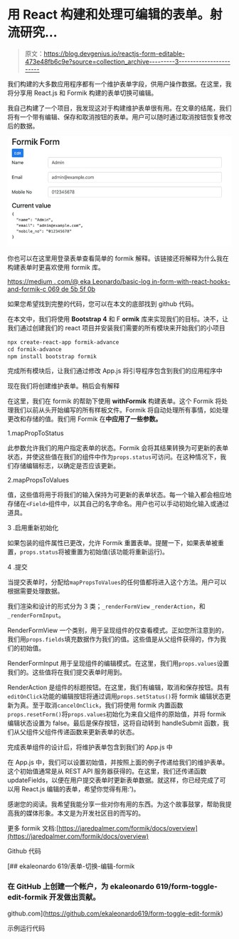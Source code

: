 # 用 React 构建和处理可编辑的表单。射流研究…

> 原文：<https://blog.devgenius.io/reactjs-form-editable-473e48fb6c9e?source=collection_archive---------3----------------------->

我们构建的大多数应用程序都有一个维护表单字段，供用户操作数据。在这里，我将分享用 React.js 和 Formik 构建的表单切换可编辑。

我自己构建了一个项目，我发现这对于构建维护表单很有用。在文章的结尾，我们将有一个带有编辑、保存和取消按钮的表单。用户可以随时通过取消按钮恢复修改后的数据。

![](img/c7684ade9ba08da75d856d3b8610b58c.png)

你也可以在这里用登录表单查看简单的 formik 解释。该链接还将解释为什么我在构建表单时更喜欢使用 formik 库。

[https://medium . com/@ eka Leonardo/basic-log in-form-with-react-hooks-and-formik-c 069 de 5b 5f 0b](https://medium.com/@ekaleonardo/basic-login-form-with-react-hooks-and-formik-c069de5b5f0b)

如果您希望找到完整的代码，您可以在本文的底部找到 github 代码。

在本文中，我们将使用 **Bootstrap 4** 和 F **ormik** 库来实现我们的目标。决不，让我们通过创建我们的 react 项目并安装我们需要的所有模块来开始我们的小项目

```
npx create-react-app formik-advance
cd formik-advance
npm install bootstrap formik
```

完成所有模块后，让我们通过修改 App.js 将引导程序包含到我们的应用程序中

现在我们将创建维护表单。稍后会有解释

在这里，我们在 formik 的帮助下使用 **withFormik** 构建表单。这个 Formik 将处理我们以前从头开始编写的所有样板文件。Formik 将自动处理所有事情，如处理更改和存储的值。我们用 Formik 在**中应用了一些参数。**

1.mapPropToStatus

此参数允许我们的用户指定表单的状态。Formik 会将其结果转换为可更新的表单状态，并使这些值在我们的组件中作为`props.status`可访问。在这种情况下，我们存储编辑标志，以确定是否应该更新。

2.mapPropsToValues

值，这些值将用于将我们的输入保持为可更新的表单状态。每一个输入都会相应地存储在`<Field>`组件中，以其自己的名字命名。用户也可以手动初始化输入或通过道具。

3 .启用重新初始化

如果包装的组件属性已更改，允许 Formik 重置表单。提醒一下，如果表单被重置，`props.status`将被重置为初始值(该功能将重新运行)。

4 .提交

当提交表单时，分配给`mapPropsToValues`的任何值都将进入这个方法。用户可以根据需要处理数据。

我们渲染和设计的形式分为 3 类；`_renderFormView` `_renderAction`，和`_renderFormInput`。

RenderFormView 一个类别，用于呈现组件的仅查看模式。正如您所注意到的，我们用`props.fields`填充数据作为我们的值。这些值是从父组件获得的，作为我们的初始值。

RenderFormInput 用于呈现组件的编辑模式。在这里，我们用`props.values`设置我们的<field>。这些值将在我们提交表单时用到。</field>

RenderAction 是组件的标题按钮。在这里，我们有编辑，取消和保存按钮。具有`editOnClick`功能的编辑按钮将通过调用`props.setStatus()`将 formik 编辑状态更新为真。至于取消`cancelOnClick`，我们将使用 formik 内置函数`props.resetForm()`将`props.values`初始化为来自父组件的原始值，并将 formik 编辑状态设置为 false。最后是保存按钮，这将自动转到 handleSubmit 函数，我们从父组件父组件传递函数来更新表单的状态。

完成表单组件的设计后，将维护表单包含到我们的 App.js 中

在 App.js 中，我们可以设置初始值，并按照上面的例子传递给我们的维护表单。这个初始值通常是从 REST API 服务器获得的。在这里，我们还传递函数 updateFields，以便在用户提交表单时更新表单数据。就这样，你已经完成了可以用 React.js 编辑的表单，希望你觉得有用:')。

感谢您的阅读。我希望我能分享一些对你有用的东西。为这个故事鼓掌，帮助我提高我的媒体形象。本文是为开发社区目的而写的。

更多 formik 文档:[https://jaredpalmer.com/formik/docs/overview](https://jaredpalmer.com/formik/docs/overview)

Github 代码

[](https://github.com/ekaleonardo619/form-toggle-edit-formik) [## ekaleonardo 619/表单-切换-编辑-formik

### 在 GitHub 上创建一个帐户，为 ekaleonardo 619/form-toggle-edit-formik 开发做出贡献。

github.com](https://github.com/ekaleonardo619/form-toggle-edit-formik) 

示例运行代码